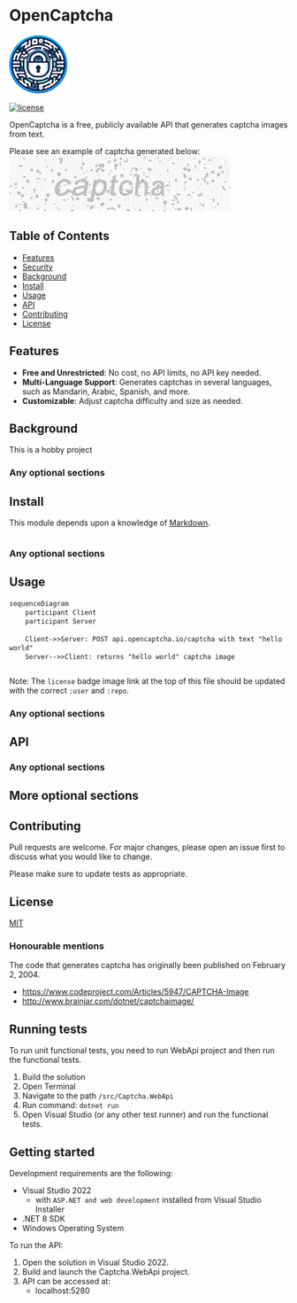 # OpenCaptcha

![banner](docs/logo.png)

[//]: # (![badge]&#40;&#41;)
[//]: # (![badge]&#40;&#41;)
[//]: # (TODO: Add a badge here for Azure Container Instances deployment)
[![license](https://img.shields.io/github/license/ashtonav/opencaptcha.svg)](LICENSE)

OpenCaptcha is a free, publicly available API that generates captcha images from text.

Please see an example of captcha generated below:
![banner](docs/captcha_examples.gif)


## Table of Contents

- [Features](#features)
- [Security](#security)
- [Background](#background)
- [Install](#install)
- [Usage](#usage)
- [API](#api)
- [Contributing](#contributing)
- [License](#license)

## Features

- **Free and Unrestricted**: No cost, no API limits, no API key needed.
- **Multi-Language Support**: Generates captchas in several languages, such as Mandarin, Arabic, Spanish, and more.
- **Customizable**: Adjust captcha difficulty and size as needed.

## Background

This is a hobby project

### Any optional sections

## Install

This module depends upon a knowledge of [Markdown]().

```
```

### Any optional sections

## Usage

```mermaid
sequenceDiagram
    participant Client
    participant Server

    Client->>Server: POST api.opencaptcha.io/captcha with text "hello world"
    Server-->>Client: returns "hello world" captcha image
```


```
```

Note: The `license` badge image link at the top of this file should be updated with the correct `:user` and `:repo`.

### Any optional sections

## API

### Any optional sections

## More optional sections

## Contributing

Pull requests are welcome. For major changes, please open an issue first
to discuss what you would like to change.

Please make sure to update tests as appropriate.

[//]: # (### Any optional sections)

## License

[MIT](https://choosealicense.com/licenses/mit/)


### Honourable mentions

The code that generates captcha has originally been published on February 2, 2004.
- https://www.codeproject.com/Articles/5947/CAPTCHA-Image
- http://www.brainjar.com/dotnet/captchaimage/

## Running tests

To run unit functional tests, you need to run WebApi project and then run the functional tests.

1. Build the solution
2. Open Terminal
3. Navigate to the path `/src/Captcha.WebApi`
4. Run command: `dotnet run`
5. Open Visual Studio (or any other test runner) and run the functional tests.

## Getting started
Development requirements are the following:
- Visual Studio 2022
    - with `ASP.NET and web development` installed from Visual Studio Installer
- .NET 8 SDK
- Windows Operating System

To run the API:
1. Open the solution in Visual Studio 2022.
2. Build and launch the Captcha.WebApi project.
3. API can be accessed at:
    - localhost:5280
